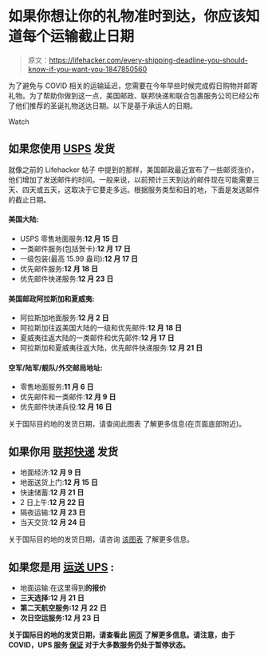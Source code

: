 # 如果你想让你的礼物准时到达，你应该知道每个运输截止日期

> 原文：<https://lifehacker.com/every-shipping-deadline-you-should-know-if-you-want-you-1847850560>

为了避免与 COVID 相关的运输延迟，您需要在今年早些时候完成假日购物并邮寄礼物。为了帮助你做到这一点，美国邮政、联邦快递和联合包裹服务公司已经公布了他们推荐的圣诞礼物送达日期。以下是基于承运人的日期。

Watch

## 如果您使用 [USPS](https://about.usps.com/newsroom/national-releases/2021/1007-new-for-the-holidays-prices-shipping-rates-and-dates.htm) 发货

就像之前的 Lifehacker 帖子 中提到的那样，美国邮政最近宣布了一些邮资涨价，他们增加了发送邮件的时间。一般来说，以前预计三天到达的邮件现在可能需要三天、四天或五天，这取决于它要走多远。根据服务类型和目的地，下面是发送邮件的截止日期。

#### **美国大陆:**

*   USPS 零售地面服务:**12 月 15 日**
*   一类邮件服务(包括贺卡):**12 月 17 日**
*   一级包装(最高 15.99 盎司):**12 月 17 日**
*   优先邮件服务:**12 月 18 日**
*   优先邮件快递服务:**12 月 23 日**

#### **美国邮政阿拉斯加和夏威夷:**

*   阿拉斯加地面服务:**12 月 2 日**
*   阿拉斯加往返美国大陆的一级和优先邮件:**12 月 18 日**
*   夏威夷往返大陆的一类邮件和优先邮件:**12 月 17 日**
*   阿拉斯加和夏威夷往返大陆，优先邮件快递服务:**12 月 21 日**

#### **空军/陆军/舰队/外交邮局地址:**

*   零售地面服务:**11 月 6 日**
*   优先邮件和一类邮件:**12 月 9 日**
*   优先邮件快递兵役:**12 月 16 日**

关于国际目的地的发货日期，请查阅此图表 了解更多信息(在页面底部附近)。

## 如果你用 [联邦快递](https://www.fedex.com/content/dam/fedex/us-united-states/shipping/images/Holiday-Last-Day-to-Ship.pdf) 发货

*   地面经济:**12 月 9 日**
*   地面送货上门:**12 月 15 日**
*   快速储蓄:**12 月 21 日**
*   2 日上午:**12 月 22 日**
*   隔夜运输:**12 月 23 日**
*   当天交货:**12 月 24 日**

关于国际目的地的发货日期，请咨询 [该图表](https://www.fedex.com/content/dam/fedex/us-united-states/shipping/images/Holiday-Last-Day-to-Ship.pdf) 了解更多信息。

## 如果您是用 [**运送 UPS**](https://www.ups.com/assets/resources/media/en_US/US_Days_of_Operation_Schedule.pdf) **:**

*   地面运输:在这里得到[](https://wwwapps.ups.com/calTimeCost?loc=en_US)**的报价**
*   **三天选择:**12 月 21 日****
*   **第二天航空服务:**12 月 22 日****
*   **次日空运服务:**12 月 23 日****

**关于国际目的地的发货日期，请查看此 [网页](https://www.ups.com/assets/resources/media/en_US/US_Days_of_Operation_Schedule.pdf) 了解更多信息。请注意，由于 COVID，UPS 服务 [保证](https://www.ups.com/us/en/help-center/shipping-support/service-guarantee.page?) 对于大多数服务仍处于暂停状态。**
